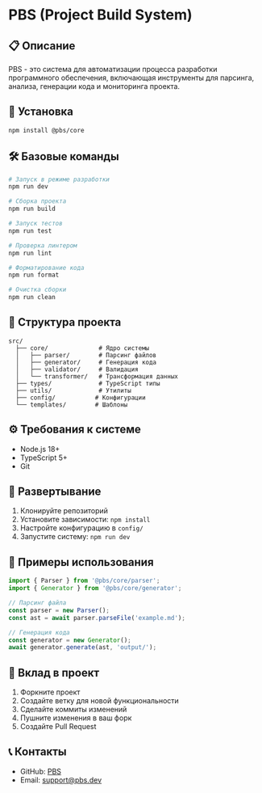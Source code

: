 # PBS (Project Build System)

## 📋 Описание

PBS - это система для автоматизации процесса разработки программного обеспечения, включающая инструменты для парсинга, анализа, генерации кода и мониторинга проекта.

## 🚀 Установка

```bash
npm install @pbs/core
```

## 🛠 Базовые команды

```bash
# Запуск в режиме разработки
npm run dev

# Сборка проекта
npm run build

# Запуск тестов
npm run test

# Проверка линтером
npm run lint

# Форматирование кода
npm run format

# Очистка сборки
npm run clean
```

## 📁 Структура проекта

```
src/
  ├── core/              # Ядро системы
  │   ├── parser/        # Парсинг файлов
  │   ├── generator/     # Генерация кода
  │   ├── validator/     # Валидация
  │   └── transformer/   # Трансформация данных
  ├── types/             # TypeScript типы
  ├── utils/             # Утилиты
  ├── config/           # Конфигурации
  └── templates/        # Шаблоны
```

## ⚙️ Требования к системе

- Node.js 18+
- TypeScript 5+
- Git

## 🔧 Развертывание

1. Клонируйте репозиторий
2. Установите зависимости: `npm install`
3. Настройте конфигурацию в `config/`
4. Запустите систему: `npm run dev`

## 📝 Примеры использования

```typescript
import { Parser } from '@pbs/core/parser';
import { Generator } from '@pbs/core/generator';

// Парсинг файла
const parser = new Parser();
const ast = await parser.parseFile('example.md');

// Генерация кода
const generator = new Generator();
await generator.generate(ast, 'output/');
```

## 🤝 Вклад в проект

1. Форкните проект
2. Создайте ветку для новой функциональности
3. Сделайте коммиты изменений
4. Пушните изменения в ваш форк
5. Создайте Pull Request

## 📞 Контакты

- GitHub: [PBS](https://github.com/pbs)
- Email: support@pbs.dev
